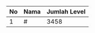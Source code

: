 | No | Nama            | Jumlah Level |
|----|-----------------|--------------|
| 1  | #    |    3458        |
